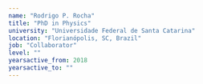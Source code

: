 ```yaml
---
name: "Rodrigo P. Rocha"
title: "PhD in Physics"
university: "Universidade Federal de Santa Catarina"
location: "Florianópolis, SC, Brazil"
job: "Collaborator"
level: ""
yearsactive_from: 2018
yearsactive_to: ""
---
```

